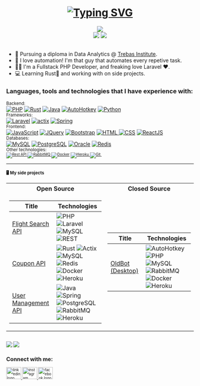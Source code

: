 <h1 align="center">
  <a href="https://git.io/typing-svg"><img src="https://readme-typing-svg.herokuapp.com/?font=Fira+Code&size=75&duration=1500&pause=500&color=0CE82B&background=000000EE&center=true&vCenter=true&multiline=true&width=1920&height=225&lines=Hello+there!;Welcome+to+my+GitHub+:)" alt="Typing SVG" /></a>
</h1>

<div align="center">
  <a href="https://github.com/alfredomtx">
      <img src="https://github-stats-alpha.vercel.app/api?username=alfredomtx&cc=22272e&tc=37BCF6&ic=fff&bc=0000">
  </a>
  <br>
  <img src="https://visitor-badge.glitch.me/badge?page_id=alfredomtx.alfredomtx">
  <a href="https://www.linkedin.com/in/alfredo-menezes/">
    <img src="https://img.shields.io/badge/-Alfredo%20Menezes-blue?style=flat-square&logo=Linkedin&logoColor=white&link=hhttps://www.linkedin.com/in/abhinandantrilokia/" />
  </a>
  
</div>
<br>

- 📖 Pursuing a diploma in Data Analytics @ [Trebas Institute](https://www.trebas.com/programs/business-and-technology-programs/analytics-big-data-and-business-intelligence-montreal). 
- 🤖 I love automation! I'm that guy that automates every repetive task.
- 🧑‍💻 I'm a Fullstack PHP Developer, and freaking love Laravel ❤️.
- 💻 Learning Rust🦀 and working with on side projects. 

### Languages, tools and technologies that I have **experience** with:

<p>
  <small>Backend:</small><br>
  <a href="https://github.com/search?q=user%3Aalfredomtx+language%3Aphp"><img alt="PHP" src="https://img.shields.io/badge/PHP-777BB4.svg?logo=php&logoColor=white"></a>
  <a href="https://github.com/search?q=user%3Aalfredomtx+language%3Arust"><img alt="Rust" src="https://img.shields.io/badge/Rust-black.svg?logo=rust&logoColor=white"></a>
  <a href="https://github.com/search?q=user%3Aalfredomtx+language%3Ajava"><img alt="Java" src="https://custom-icon-badges.herokuapp.com/badge/Java-red.svg?logo=java&logoColor=white"></a>
  <a href="https://github.com/search?q=user%3Aalfredomtx+language%3Aautohotkey"><img alt="AutoHotkey" src="https://img.shields.io/badge/AutoHotkey-limegreen.svg?logo=autohotkey&logoColor=white"></a>
  <a href="https://github.com/search?q=user%3AMuriloChianfa+language%3Apython"><img alt="Python" src="https://img.shields.io/badge/Python-14354C.svg?logo=python&logoColor=white"></a>
  
  <br>
  <small>Frameworks:</small><br>
  <a href="https://github.com/search?q=user%3Aalfredomtx+language%3Aphp"><img alt="Laravel" src="https://img.shields.io/badge/Laravel-777BB4.svg?logo=Laravel&logoColor=white"></a>
  <a href="https://github.com/search?q=user%3Aalfredomtx+language%3Arust"><img alt="actix" src="https://img.shields.io/badge/Actix-black.svg?logo=actix&logoColor=white"></a>
  <a href="https://github.com/search?q=user%3Aalfredomtx+language%3Ajava"><img alt="Spring" src="https://custom-icon-badges.herokuapp.com/badge/Spring-green.svg?logo=spring&logoColor=white"></a>
  
  <br>
  <small>Frontend:</small><br>
  <a href="https://github.com/search?q=user%3Aalfredomtx+language%3Ajavascript"><img alt="JavaScript" src="https://img.shields.io/badge/JavaScript-F7DF1E.svg?logo=javascript&logoColor=black"></a>
  <a href="#"><img alt="JQuery" src="https://img.shields.io/badge/JQuery-black.svg?logo=jquery&logoColor=white"></a>
  <a href="#"><img alt="Bootstrap" src="https://img.shields.io/badge/Bootstrap-7952B3.svg?logo=bootstrap&logoColor=white"></a>
  <a href="https://github.com/search?q=user%3Aalfredomtx+language%3Ahtml"><img alt="HTML" src="https://img.shields.io/badge/HTML-E34F26.svg?logo=html5&logoColor=white"> </a>
  <a href="https://github.com/search?q=user%3Aalfredomtx+language%3Acss"><img alt="CSS" src="https://img.shields.io/badge/CSS-1572B6.svg?logo=css3&logoColor=white"></a>
  <a href="https://github.com/search?q=user%3Aalfredomtx+language%3Ahtml"><img alt="ReactJS" src="https://img.shields.io/badge/React-purple.svg?logo=react&logoColor=white"> </a>
  
  <br>
  <small>Databases:</small><br>
  <a href="#"><img alt="MySQL" src="https://img.shields.io/badge/MySQL-07405e.svg?logo=mysql&logoColor=white"></a>
  <a href="#"><img alt="PostgreSQL" src ="https://img.shields.io/badge/PostgreSQL-316192.svg?logo=postgresql&logoColor=white"></a>
  <a href="#"><img alt="Oracle" src ="https://img.shields.io/badge/Oracle-orange.svg?logo=oracle&logoColor=white"></a>
  <a href="#"><img alt="Redis" src ="https://img.shields.io/badge/Redis-red.svg?logo=redis&logoColor=white"></a>

  <br>
  <small>Other technologies:<small><br>
  <a href="#"><img alt="Rest API" src="https://img.shields.io/badge/API-REST-blue">
  <a href="#"><img alt="RabbitMQ" src="https://img.shields.io/badge/RabbitMQ-orange.svg?logo=rabbitmq&logoColor=white">
  <a href="https://github.com/search?q=user%3Aalfredomtx+language%3Adocker"><img alt="Docker" src="https://img.shields.io/badge/-Docker-2496ED?style=flat&logo=docker&logoColor=fff"></a>
  <a href="#"><img alt="Heroku" src="https://img.shields.io/badge/Heroku-430098.svg?logo=heroku&logoColor=white">
  <a href="#"><img alt="Git" src="https://img.shields.io/badge/Git-orange.svg?logo=git&logoColor=white">
  <a href="#"><img alt="" src="https://img.shields.io/badge/Windows-darkblue?style=flat&logo=Windows&logoColor=fff"></a>
  <a href="#"><img alt="" src="https://img.shields.io/badge/Linux-000?style=flat&logo=linux&logoColor=fff"></a>
  </a>

</p>

<hr>

### 🖥️ My side projects

<table>
<tr><th>Open Source</th><th>Closed Source</th></tr>
<tr><td>

|Title | Technologies|
|--|--|
| [Flight Search API](https://github.com/alfredomtx/trip-builder)| ![PHP](https://img.shields.io/badge/PHP-777BB4.svg?logo=php&logoColor=white)  ![Laravel](https://img.shields.io/badge/Laravel-777BB4.svg?logo=Laravel&logoColor=white) ![MySQL](https://img.shields.io/badge/MySQL-07405e.svg?logo=mysql&logoColor=white) <br>  ![REST](https://img.shields.io/badge/API-REST-blue)
| [Coupon API](https://github.com/alfredomtx/coupon-api)| ![Rust](https://img.shields.io/badge/Rust-black.svg?logo=rust&logoColor=white)  ![Actix](https://img.shields.io/badge/Actix-black.svg?logo=&logoColor=white) ![MySQL](https://img.shields.io/badge/MySQL-07405e.svg?logo=mysql&logoColor=white) <br>  ![Redis](https://img.shields.io/badge/Redis-red.svg?logo=redis&logoColor=white) ![Docker](https://img.shields.io/badge/-Docker-2496ED?style=flat&logo=docker&logoColor=fff) ![Heroku](https://img.shields.io/badge/Heroku-430098.svg?logo=heroku&logoColor=white) |
| [User Management API](https://github.com/alfredomtx/user-management-api)|  ![Java](https://custom-icon-badges.herokuapp.com/badge/Java-red.svg?logo=java&logoColor=white)  ![Spring](https://custom-icon-badges.herokuapp.com/badge/Spring-green.svg?logo=spring&logoColor=white)  ![PostgreSQL](https://img.shields.io/badge/PostgreSQL-316192.svg?logo=postgresql&logoColor=white) <br> ![RabbitMQ](https://img.shields.io/badge/Rabbitmq-orange.svg?logo=rabbitmq&logoColor=white) ![Heroku](https://img.shields.io/badge/Heroku-430098.svg?logo=heroku&logoColor=white) 


</td><td>

|Title | Technologies|
|--|--|
| [OldBot (Desktop)](https://oldbot.com.br/index.php)| ![AutoHotkey](https://img.shields.io/badge/AutoHotkey-limegreen.svg?logo=autohotkey&logoColor=white) ![PHP](https://img.shields.io/badge/PHP-777BB4.svg?logo=php&logoColor=white) ![MySQL](https://img.shields.io/badge/MySQL-07405e.svg?logo=mysql&logoColor=white) <br> ![RabbitMQ](https://img.shields.io/badge/Rabbitmq-orange.svg?logo=rabbitmq&logoColor=white) ![Docker](https://img.shields.io/badge/-Docker-2496ED?style=flat&logo=docker&logoColor=fff) ![Heroku](https://img.shields.io/badge/Heroku-430098.svg?logo=heroku&logoColor=white)   

</td></tr>
</table>

<br>

<div align="left">
  <img src="http://github-profile-summary-cards.vercel.app/api/cards/profile-details?username=alfredomtx&theme=dracula" />
  <img src="https://github-readme-stats-git-masterrstaa-rickstaa.vercel.app/api/top-langs/?username=alfredomtx&layout=compact&theme=dracula" />
</div>


## Connect with me:
<div align="left">
  <a href="https://www.linkedin.com/in/alfredo-menezes/" target="_blank">
    <img src="https://raw.githubusercontent.com/maurodesouza/profile-readme-generator/master/src/assets/icons/social/linkedin/default.svg" width="40" height="32" alt="linkedin logo"  />
  </a>
  <a href="https://www.instagram.com/alfredomtx/" target="_blank">
    <img src="https://raw.githubusercontent.com/maurodesouza/profile-readme-generator/master/src/assets/icons/social/instagram/default.svg" width="40" height="32" alt="instagram logo"  />
  </a>
  <a href="https://www.facebook.com/alfredo.menezes.56/" target="_blank">
    <img src="https://raw.githubusercontent.com/maurodesouza/profile-readme-generator/master/src/assets/icons/social/facebook/default.svg" width="40" height="32" alt="facebook logo"  />
  </a>
</div>
